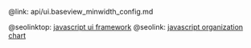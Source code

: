 @link: api/ui.baseview_minwidth_config.md

@seolinktop: [javascript ui framework](https://webix.com)
@seolink: [javascript organization chart](https://webix.com/widget/organogram/)